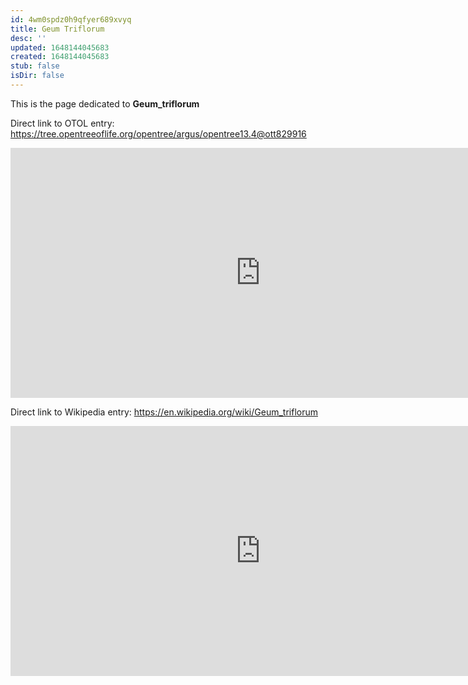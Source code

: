 ```yaml
---
id: 4wm0spdz0h9qfyer689xvyq
title: Geum Triflorum
desc: ''
updated: 1648144045683
created: 1648144045683
stub: false
isDir: false
---
```

This is the page dedicated to **Geum_triflorum**


Direct link to OTOL entry: https://tree.opentreeoflife.org/opentree/argus/opentree13.4@ott829916



<html>
    <body>
    <iframe src="https://tree.opentreeoflife.org/opentree/argus/opentree13.4@ott829916"
    width="800" height="400" frameborder="0" allowfullscreen> </iframe>
    </body>
</html>
    


Direct link to Wikipedia entry: https://en.wikipedia.org/wiki/Geum_triflorum



<html>
    <body>
    <iframe src="https://en.wikipedia.org/wiki/Geum_triflorum"
    width="800" height="400" frameborder="0" allowfullscreen> </iframe>
    </body>
</html>
    
